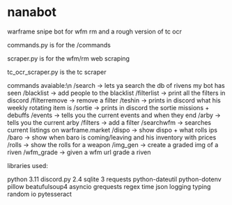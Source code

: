 # nanabot
warframe snipe bot for wfm rm and a rough version of tc ocr

commands.py is for the /commands

scraper.py is for the wfm/rm web scraping

tc_ocr_scraper.py is the tc scraper

commands avaiable:\n
/search -> lets ya search the db of rivens my bot has seen
/blacklist -> add people to the blacklist
/filterlist -> print all the filters in discord
/filterremove -> remove a filter
/teshin -> prints in discord what his weekly rotating item is
/sortie -> prints in discord the sortie missions + debuffs
/events -> tells you the current events and when they end
/arby -> tells you the current arby 
/filters -> add a filter
/searchwfm -> searches current listings on warframe.market
/dispo -> show dispo + what rolls ips
/baro -> show when baro is coming/leaving and his inventory with prices
/rolls -> show the rolls for a weapon
/img_gen -> create a graded img of a riven
/wfm_grade -> given a wfm url grade a riven

libraries used:

python 3.11
discord.py 2.4
sqlite 3
requests
python-dateutil
python-dotenv
pillow
beatufulsoup4
asyncio
grequests
regex
time
json
logging
typing
random
io
pytesseract
